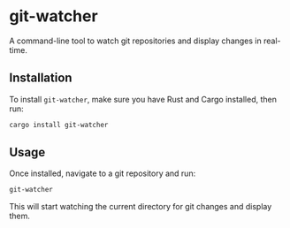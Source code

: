 # git-watcher

A command-line tool to watch git repositories and display changes in real-time.

## Installation

To install `git-watcher`, make sure you have Rust and Cargo installed, then run:

```bash
cargo install git-watcher
```

## Usage

Once installed, navigate to a git repository and run:

```bash
git-watcher
```

This will start watching the current directory for git changes and display them.